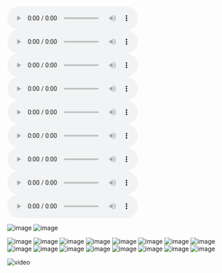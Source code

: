 <audio controls="controls">
  <source type="audio/mp3" src="sounds/Introduction.mp3"> </source>
</audio>

<audio controls="controls">
  <source type="audio/mp3" src="sounds/day1.mp3"> </source>
</audio>

<audio controls="controls">
  <source type="audio/mp3" src="sounds/day2.mp3"> </source>
</audio>

<audio controls="controls">
  <source type="audio/mp3" src="sounds/day3.mp3"> </source>
</audio>

<audio controls="controls">
  <source type="audio/mp3" src="sounds/day4.mp3"> </source>
</audio>

<audio controls="controls">
  <source type="audio/mp3" src="sounds/day5.mp3"> </source>
</audio>

<audio controls="controls">
  <source type="audio/mp3" src="sounds/day6.mp3"> </source>
</audio>

<audio controls="controls">
  <source type="audio/mp3" src="sounds/goodending2.mp3"> </source>
</audio>

<audio controls="controls">
  <source type="audio/mp3" src="sounds/badending.mp3"> </source>
</audio>

![image](imgs/Cover2.jpg)
![image](imgs/Camera.jpg)

![image](imgs/Boy-target.jpg)
![image](imgs/host.jpg)
![image](imgs/Boy-Day1.jpg)
![image](imgs/Girl-Day1.jpg)
![image](imgs/Girl-target2.jpg)
![image](imgs/Boy-Day2.jpg)
![image](imgs/Boy-Day3.jpg)
![image](imgs/Boy-Day4.jpg)
![image](imgs/Boy-Day5.jpg)
![image](imgs/Girl-Day2.jpg)
![image](imgs/Girl-Day3.jpg)
![image](imgs/Girl-Day4.jpg)
![image](imgs/Girl-Day5.jpg)
![image](imgs/Girl-Day6.jpg)
![image](imgs/GOODEND.jpg)
![image](imgs/BADEND.jpg)

![video](videos/)
